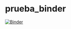 # prueba_binder

[![Binder](https://mybinder.org/badge_logo.svg)](https://mybinder.org/v2/gh/i82egjur/prueba_binder/master?labpath=prueba_binder.ipynb)

